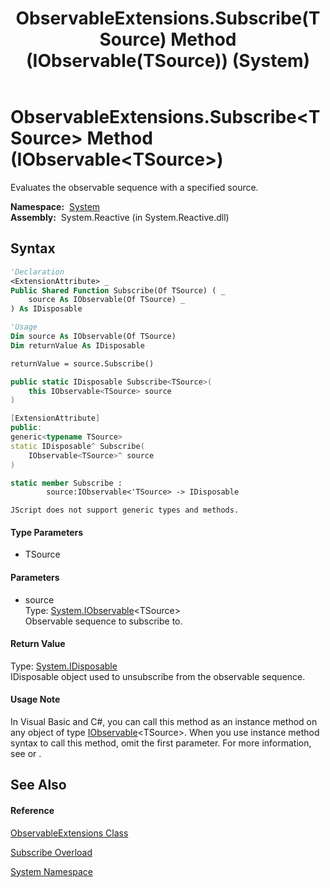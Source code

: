 ﻿---
title: ObservableExtensions.Subscribe(TSource) Method (IObservable(TSource)) (System)
TOCTitle: Subscribe(TSource) Method (IObservable(TSource))
ms:assetid: M:System.ObservableExtensions.Subscribe``1(System.IObservable{``0})
ms:mtpsurl: https://msdn.microsoft.com/en-us/library/Ff403171(v=VS.103)
ms:contentKeyID: 36069099
ms.date: 06/28/2011
mtps_version: v=VS.103
dev_langs:
- vb
- csharp
- c++
- fsharp
- jscript
---

# ObservableExtensions.Subscribe\<TSource\> Method (IObservable\<TSource\>)

Evaluates the observable sequence with a specified source.

**Namespace:**  [System](yxcx7skw\(v=vs.103\).md)  
**Assembly:**  System.Reactive (in System.Reactive.dll)

## Syntax

``` vb
'Declaration
<ExtensionAttribute> _
Public Shared Function Subscribe(Of TSource) ( _
    source As IObservable(Of TSource) _
) As IDisposable
```

``` vb
'Usage
Dim source As IObservable(Of TSource)
Dim returnValue As IDisposable

returnValue = source.Subscribe()
```

``` csharp
public static IDisposable Subscribe<TSource>(
    this IObservable<TSource> source
)
```

``` c++
[ExtensionAttribute]
public:
generic<typename TSource>
static IDisposable^ Subscribe(
    IObservable<TSource>^ source
)
```

``` fsharp
static member Subscribe : 
        source:IObservable<'TSource> -> IDisposable 
```

``` jscript
JScript does not support generic types and methods.
```

#### Type Parameters

  - TSource

#### Parameters

  - source  
    Type: [System.IObservable](https://msdn.microsoft.com/en-us/library/Dd990377)\<TSource\>  
    Observable sequence to subscribe to.  

#### Return Value

Type: [System.IDisposable](https://msdn.microsoft.com/en-us/library/aax125c9)  
IDisposable object used to unsubscribe from the observable sequence.  

#### Usage Note

In Visual Basic and C\#, you can call this method as an instance method on any object of type [IObservable](https://msdn.microsoft.com/en-us/library/Dd990377)\<TSource\>. When you use instance method syntax to call this method, omit the first parameter. For more information, see [](https://msdn.microsoft.com/en-us/library/Bb384936) or [](https://msdn.microsoft.com/en-us/library/Bb383977).

## See Also

#### Reference

[ObservableExtensions Class](ff402881\(v=vs.103\).md)

[Subscribe Overload](ff402852\(v=vs.103\).md)

[System Namespace](yxcx7skw\(v=vs.103\).md)

